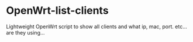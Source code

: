 # OpenWrt-list-clients
Lightweight OpenWrt script to show all clients and what ip, mac, port. etc... are they using...
